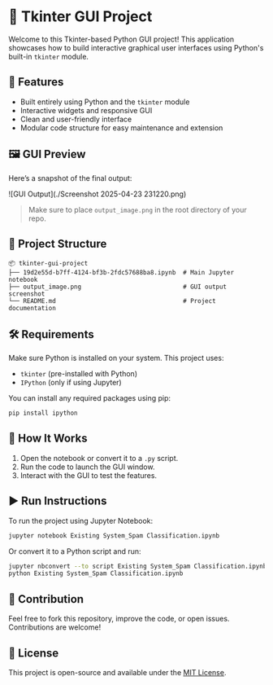 # 🎨 Tkinter GUI Project

Welcome to this Tkinter-based Python GUI project! This application showcases how to build interactive graphical user interfaces using Python's built-in `tkinter` module.

## 🚀 Features

- Built entirely using Python and the `tkinter` module  
- Interactive widgets and responsive GUI  
- Clean and user-friendly interface  
- Modular code structure for easy maintenance and extension

## 🖼️ GUI Preview

Here’s a snapshot of the final output:

![GUI Output](./Screenshot 2025-04-23 231220.png)

> Make sure to place `output_image.png` in the root directory of your repo.

## 📁 Project Structure

```
📦 tkinter-gui-project  
├── 19d2e55d-b7ff-4124-bf3b-2fdc57688ba8.ipynb  # Main Jupyter notebook  
├── output_image.png                            # GUI output screenshot  
└── README.md                                   # Project documentation  
```

## 🛠️ Requirements

Make sure Python is installed on your system. This project uses:

- `tkinter` (pre-installed with Python)
- `IPython` (only if using Jupyter)

You can install any required packages using pip:

```bash
pip install ipython
```

## 🧠 How It Works

1. Open the notebook or convert it to a `.py` script.
2. Run the code to launch the GUI window.
3. Interact with the GUI to test the features.

## ▶️ Run Instructions

To run the project using Jupyter Notebook:

```bash
jupyter notebook Existing System_Spam Classification.ipynb
```

Or convert it to a Python script and run:

```bash
jupyter nbconvert --to script Existing System_Spam Classification.ipynb
python Existing System_Spam Classification.ipynb
```

## 🙌 Contribution

Feel free to fork this repository, improve the code, or open issues. Contributions are welcome!

## 📜 License

This project is open-source and available under the [MIT License](LICENSE).

